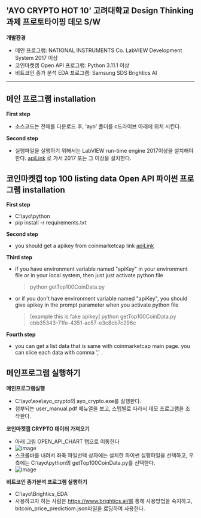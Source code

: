 ## 'AYO CRYPTO HOT 10' 고려대학교 Design Thinking 과제 프로토타이핑 데모 S/W

__개발환경__
- 메인 프로그램: NATIONAL INSTRUMENTS Co. LabVIEW Development System 2017 이상
- 코인마켓캡 Open API 프로그램: Python 3.11.1 이상
- 비트코인 종가 분석 EDA 프로그램: Samsung SDS Brightics AI

---
## 메인 프로그램 installation
__First step__
- 소스코드는 전체를 다운로드 후, 'ayo' 폴더를 c드라이브 아래에 위치 시킨다.

__Second step__
- 실행파일을 실행하기 위해서는 LabVIEW run-time engine 2017이상을 설치해야 한다. 
[apiLink](https://www.ni.com/ko-kr/support/downloads/software-products/download.labview-runtime.html#460613) 로 가서 2017 또는 그 이상을 설치한다.  

## 코인마켓캡 top 100 listing data Open API 파이썬 프로그램 installation
__First step__
- C:\ayo\python
- pip install -r requirements.txt

__Second step__
- you should get a apikey from coinmarketcap link [apiLink](https://coinmarketcap.com/api/)

__Third step__
- if you have environment variable named "apiKey" in your environment file or in your local system, then just just activate python file

    > python getTop100CoinData.py
- or if you don't have environment variable named "apiKey", you should give apikey in the prompt parameter when you activate python file  

    > [example this is fake apikey] python getTop100CoinData.py cbb35343-71fe-4351-ac57-e3c8cb7c296c
    
__Fourth step__

- you can get a list data that is same with coinmarketcap main page. you can slice each data with comma ',' . 


## 메인프로그램 실행하기
__메인프로그램실행__
- C:\ayo\exe\ayo_crypto의 ayo_crypto.exe를 실행한다.
- 첨부되는 user_manual.pdf 메뉴얼을 보고, 스텝별로 따라서 데모 프로그램을 조작한다.

__코인마켓캡 CRYPTO 데이터 가져오기__
- 아래 그림 OPEN_API_CHART 탭으로 이동한다
- ![image](https://user-images.githubusercontent.com/120719360/208230287-40dace09-8a2e-40a6-afb4-f7825e3718ce.png)
- 스크롤바를 내려서 좌축 파일선택 상자에는 설치한 파이썬 실행파일을 선택하고, 우측에는 C:\ayo\python의 getTop100CoinData.py를 선택한다. 
- ![image](https://user-images.githubusercontent.com/120719360/208230420-88bd3f9f-7e1e-490f-b97b-2df524fd194e.png)

__비트코인 종가분석 프로그램 실행하기__
- C:\ayo\Brightics_EDA
- 사용하고자 하는 사람은 https://www.brightics.ai/를 통해 사용방법을 숙지하고, bitcoin_price_predictiom.json파일을 로딩하여 사용한다. 

